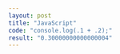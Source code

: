 ```yaml
---
layout: post
title: "JavaScript"
code: "console.log(.1 + .2);"
result: "0.30000000000000004"
---
```


